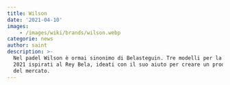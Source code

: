 ```yaml
---
title: Wilson
date: '2021-04-10'
images:
    - /images/wiki/brands/wilson.webp
categorie: news
author: saint
description: >-
  Nel padel Wilson è ormai sinonimo di Belasteguin. Tre modelli per la stagione
  2021 ispirati al Rey Bela, ideati con il suo aiuto per creare un prodotto top
  del mercato.
---
```

